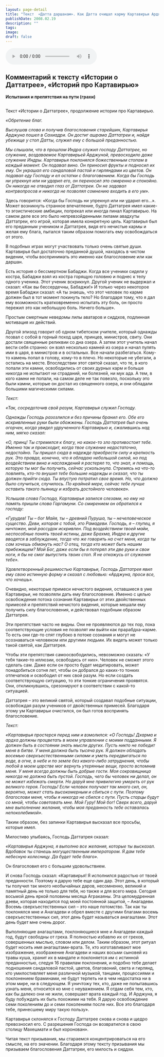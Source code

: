 ```yaml
---
layout: page-detail
title: "Текст  «Датта даршанам». Как Датта очищал карму Картавирьи Арджуне"
publishDate: 2008.02.19
description: ""
tags:
image:
draft: false
---
```


<audio title="2008.02.19 - Текст  «Датта даршанам». Как Датта очищал карму Картавирьи Арджуне.mp3" src="/upload/iblock/9ef/9efb5f8f8ef6dafc704cbdabaa3813d6.mp3" controls=""></audio>

## 

## **Комментарий к тексту «Истории о Даттатрее», «Историй про Картавирью»**   
**Испытания и препятствия на пути (грахи)**  

## 

  
 Текст «Истории о Даттатрее», продолжение истории про Картавирью.

_«Обретение благ._ 

 _Выслушав слова и получив благословения старейшин, Картавирья Арджуна пошел в Сахиадри. Он достиг ашрама Даттатреи и, найдя убежище у стоп Датты, служил ему с большой преданностью._ 

 _Мы слышали, что в прошлом Индра служил господу Даттатрее, но служение, воздаваемое Картавирьей Арджуной, превосходило даже служение Индры. Картавирья поклонялся божественным стопам в каждый момент. Он подавал вино. Он приносил фрукты и подносил их ему. Он украшал его сандаловой пастой и гирляндами из цветов. Он подавал еду Господу и ел остатки с благоговением. Когда бы Господь ни упрекнул или ни ударил его, он переносил это смиренно и спокойно. Он никогда не отводил глаз от Даттатреи. Он не задавал контрвопросов и никогда не позволял сомнению входить в его ум»._ 

  
 Здесь говорится: «Когда бы Господь ни упрекнул или ни ударил его…». Может возникнуть странное впечатление, будто Даттатрея имел какие-то эгоистические амбиции, попрекал или иногда пинал Картавирью. На самом деле все это было непревзойденными лилами авадхуты Даттатреи, его игрой, которая имела конкретную цель. Картавирья был его преданным учеником и Даттатрея, видя его нечистые кармы и желая ему блага, пытался таким образом помогать ему освобождаться от этого.

 В подобных играх могут участвовать только очень святые души. Картавирья был достаточно преданной душой, находясь в чистом видении, чтобы воспринимать это именно как благословение или как даршан.

 Есть история о бессмертном Бабаджи. Когда все ученики сидели у костра, Бабаджи взял из костра горящую головню и поднес к телу одного ученика. Этот ученик вскрикнул. Другой ученик не выдержал и сказал: «Как вы бессердечны, Бабаджи!» И только через некоторое время Бабаджи сказал: «А ты знаешь, что этот человек по карме должен был в тот момент покинуть тело? Но благодаря тому, что я дал ему возможность кратковременно испытать эту боль, он просто пережил это как небольшую боль. Ничего больше».

 Простым смертным неведомы лилы аватаров и сиддхов, подлинная мотивация их действий.

 Другой эпизод говорит об одном тибетском учителе, который однажды позвал с собой в горный поход царя, принцев, министров, свиту. Они достали священные реликвии со дна озера. А затем этот учитель начал вести себя странно: он взял несколько камней из озера и начал пулять ими в царя, в министров и в остальных. Все начали разбегаться. Кому-то камень попал в голову, кому-то в плечо. Но некоторые не убегали, а остались на месте. Впоследствии этот святой сказал, что те, в кого попали эти камни, освободились от своих дурных карм и больше никогда не испытают ни страданий, ни болезней, ни мук ада. А тем, в кого камни не попали, на самом деле не так повезло, поскольку это были камни, которые он достал из священного озера, и они обладали большими магическими силами.

  
_Текст:_ 

 _«Так, сосредоточив свой разум, Картавирья служил Господу._ 

 _Однажды Господь разозлился и без причины бранил его. Обе его искривленные руки были обожжены. Господь Даттатрея был очень огорчен, когда увидел удрученного Картавирью и, сжалившись над ним, мягко сказал:_ 

 _«О, принц! Ты стремился к благу, но какое-то зло противостоит тебе. Именно так и происходит, когда твое служение недостаточно, недостойно. Ты пришел сюда в надежде приобрести силу и крепкость рук. Это правда, конечно, что я обладаю небольшой силой, но под воздействием вина и наслаждений я растерял то, что знал, и помощь, которую ты мог бы получить, сейчас ускользнула. Стремясь на что-то повлиять, кто-то внушил тебе большие надежды и сказал, что ты должен прийти сюда. Ты впустую потратил свое время. Но, что должно было случиться, случилось. По крайней мере, сейчас тебе лучше оставить такого пьяницу и избрать достойного человека»._ 

 _Услышав слова Господа, Картавирья залился слезами, но ему на память пришли слова Гаргамуни. Со смирением он обратился к господу:_ 

 _«Гурудев! Ты – бог Майя, ты – древний Пуруша, ты – нечеловеческое существо. Деви, которая с тобой, это Рамадеви. Господь, я – глупец, я ничтожен, мой рассудок искривлен. Под воздействием твоей майи, неспособные понять твоей истины, даже Брахма, Индра и другие вводятся в заблуждение, тогда что же говорить на счет меня, когда ты сам хочешь обмануть нас? О отец, тогда кто может быть нашим прибежищем? Мой Бог, даже если бы я потерял эти две руки и свои ноги, я бы не смог выпустить твоих стоп. Я не откажусь от служения тебе»._ 

 _Удовлетворенный решимостью Картавирьи, Господь Даттатрея явил ему свою истинную форму и сказал с любовью: «Арджуна, проси все, что хочешь»._ 

  
 Очевидно, некоторые примеси нечистого видения, оставшиеся в уме Картавирьи, не позволяли дать ему благословение. Именно с целью освобождения потока сознания Картавирьи от этих двойственных примесей и препятствий нечистого видения, которые мешали ему получить силу благословения, и действовал подобным образом Даттатрея.

 Эти препятствия часто не видны. Они не проявляются до тех пор, пока соответствующие условия не позволят им выйти как прарабдха-карме. То есть они где-то спят глубоко в потоке сознания и могут не осознаваться человеком или другими людьми. Их видеть может только такой святой, как Даттатрея.

 Чтобы эти препятствия самоосвободились, невозможно сказать: «У тебя такие-то иллюзии, освободись от них». Человек не сможет этого сделать сам. Даже если он просто будет медитировать, может понадобиться сотня лет, чтобы он добрался до каких-то тонких отпечатков и освободил от них свой разум. Но если создать соответствующую ситуацию, то эти тонкие ограничения проявятся. Они, откликнувшись, срезонируют в соответствии с какой-то ситуацией.

 Даттатрея – это великий святой, который создавал подобные ситуации, освобождая разум учеников от двойственных примесей. Благодаря этому ум Картавирьи очистился, он был готов воспринять благословение.

  
_Текст:_ 

 _«Картавирья простерся перед ним и взмолился: «О Господь! Дхарма и ардха должны процветать в моем управлении с моими подданными. Я должен быть в состоянии знать мысли других. Пусть никто не победит меня в битве. У меня должна быть тысяча рук. Я должен обладать восемью сверхъестественными силами и уметь передвигаться по воде, в огне, в небе и по земле без какого-либо затруднения, чтобы любой в моем царстве мог вернуть утерянные вещи, просто вспомнив меня. У меня всегда должны быть добрые гости. Моя сокровищница никогда не должна быть пустой. Господь, чего бы человек ни делал, он не может избежать смерти. Но даруй мне привилегию умереть от рук великого героя. Господь! Если человек получает так много сил, он, вероятно, может стать высокомерным и сбиться с пути. Поэтому благослови меня, чтобы я никогда не сбился с пути. Пусть старцы будут со мной, чтобы советовать мне. Мой Гуру! Мой бог! Сверх всего, даруй мне выполнение желания, чтобы моя преданность тебе оставалась непоколебимой»_.

  
 Таким образом, без запинки Картавирья высказал все просьбы, которые имел.

  
 Милостиво улыбаясь, Господь Даттатрея сказал:

_«Картавирья Арджуна, я выполню все желания, которые ты высказал. Вдобавок ты станешь могущественным императором. Я дам тебе небесную колесницу. Да будет тебе благо»._ 

  
 Он благословил его с большим удовольствием.

 И снова Господь сказал: «Картавирья! Я исполнился радостью от твоей преданности. Поэтому я дарую тебе еще один дар. Этот день, в который ты получил так много необычайных даров, несомненно, великий и памятный день не только для тебя, но также и для всего мира. Сегодня восьмой день яркой половины месяца Агракаяны. Эта целомудренная дэеви, которая находится под моей постоянной защитой, – Анагадеви. Восемь сверхъестественных сил – это наше потомство. Так как ты поклонялся мне и Анагадеви и обрел вместе с другими благами восемь сверхъестественных сил, этот день будет называться анагаштами. Этот день будет мне очень дорог.

 Выполняющие анагаштами, поклоняющиеся мне и Анагадеви каждый год, будут свободны от греха. Я полностью избавлю их от грехов, совершенных мыслью, словом или делом. Таким образом, этот ритуал будет носить имя анагаштами-врата. Те, кто изготавливают мое изображение, изображение Анагадеви и наших восьми сыновей из травы куша, хранит их в мандапе и поклоняется им с истинной преданностью, следуя 16 правилам поклонения, и подобно тебе делает подношения сандаловой пастой, цветов, благовоний, света и гирлянд, кто умилостивляет меня различной музыкой, танцами, процессиями и поклонением браминами, не будут терпеть ни в чем недостатка ни в этом мире, ни в следующем. Я уничтожу тех, кто, даже не попытавшись узнать меня, относится ко мне с неуважением. Я отдам себя тем, кто, как бы далеко они не жили, совершает врата каждый год. И Арджуна, я буду побуждать их быть похожими на тебя. Я дарую освобождение семи поколениям до и семи поколениям после них. Все это благодаря тебе, принесшему миру такую пользу».

 Картавирья склонялся к Господу Даттатрее снова и снова и щедро превозносил его. С разрешения Господа он возвратился в свою столицу Махешмати и был коронован».

 Читая текст призывания, мы стараемся концентрироваться на его смысле, на его значении. Благодаря этому тексту призывания мы призываем благословения Даттатреи, его милость и сиддхи.
  
  
